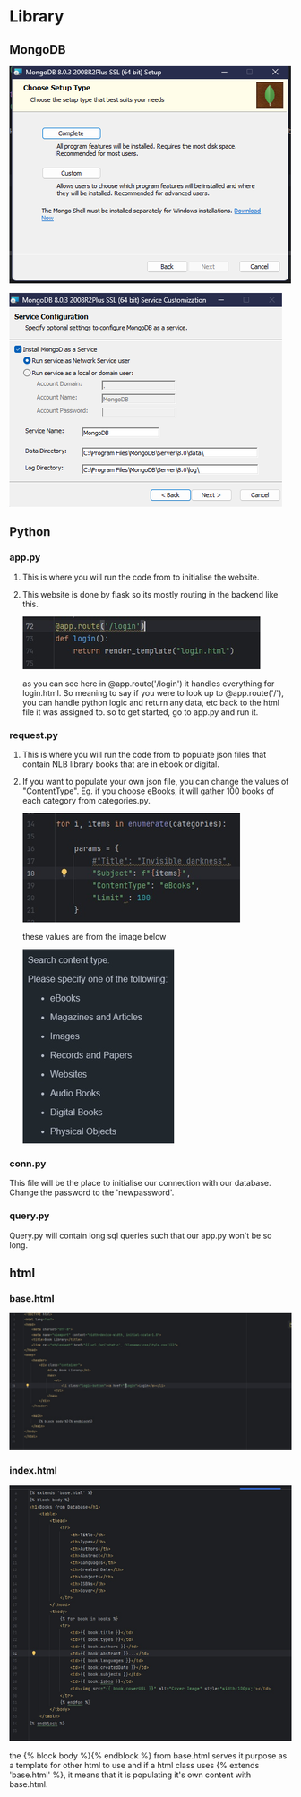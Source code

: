 # Library

## MongoDB

![Alt text](image/MongoDB.png)

![Alt text](image/MongoDB2.png)

## Python

### app.py

1. This is where you will run the code from to initialise the website.
2. This website is done by flask so its mostly routing in the backend like this.

   ![Alt text](image/app.jpg)

   as you can see here in @app.route('/login') it handles everything for login.html. So meaning to say if you were to look up to @app.route('/'), you can handle python logic and return any data, etc back to the html file it was assigned to.
   so to get started, go to app.py and run it.

### request.py

1. This is where you will run the code from to populate json files that contain NLB library books that are in ebook or digital.
2. If you want to populate your own json file, you can change the values of "ContentType". Eg. if you choose eBooks, it will gather 100 books of each category from categories.py.
   
   ![Alt text](image/request.jpg)
   
   these values are from the image below
   
   ![Alt text](image/ContentType.jpg)

### conn.py

This file will be the place to initialise our connection with our database. Change the password to the 'newpassword'.

### query.py

Query.py will contain long sql queries such that our app.py won't be so long.

## html

### base.html
![Alt text](image/Header.jpg)

### index.html
![Alt text](image/Content.jpg)

the {% block body %}{% endblock %} from base.html serves it purpose as a template for other html to use and if a html class uses {% extends 'base.html' %}, it means that it is populating it's own content with base.html.
